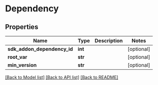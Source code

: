 # Dependency

## Properties
Name | Type | Description | Notes
------------ | ------------- | ------------- | -------------
**sdk_addon_dependency_id** | **int** |  | [optional] 
**root_var** | **str** |  | [optional] 
**min_version** | **str** |  | [optional] 

[[Back to Model list]](../README.md#documentation-for-models) [[Back to API list]](../README.md#documentation-for-api-endpoints) [[Back to README]](../README.md)


